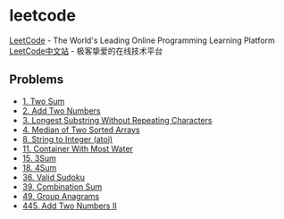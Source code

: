 # leetcode

[LeetCode](https://leetcode.com) - The World's Leading Online Programming Learning Platform  
[LeetCode中文站](https://leetcode-cn.com/problemset/all/) - 极客挚爱的在线技术平台

## Problems

* [1. Two Sum](./001.Two-Sum.md)
* [2. Add Two Numbers](./002.Add-Two-Numbers.md)
* [3. Longest Substring Without Repeating Characters](./003.Longest-Substring-Without-Repeating-Characters.md)
* [4. Median of Two Sorted Arrays](./004.Median-of-Two-Sorted-Arrays.md)
* [8. String to Integer (atoi)](./008.String-to-Integer.md)
* [11. Container With Most Water](./011.Container-With-Most-Water.md)
* [15. 3Sum](./015.3Sum.md)
* [18. 4Sum](./018.4Sum.md)
* [36. Valid Sudoku](./036.Valid-Sudoku.md)
* [39. Combination Sum](./039.Combination-Sum.md)
* [49. Group Anagrams](./049.Group-Anagrams.md)
* [445. Add Two Numbers II](./445.Add-Two-Numbers-II.md)